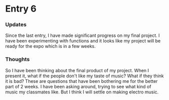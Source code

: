 # Entry 6

### Updates
Since the last entry, I have made significant progress on my final project. I have been experimenting with functions and it looks like my project will be ready for the expo which is in a few weeks.
### Thoughts
So I have been thinking about the final product of my project. When I present it, what if the people don't like my taste of music? What if they think it is bad? These are questions that have been bothering me for the better part of 2 weeks. I have been asking around, trying to see what kind of music my classmates like. But I think I will settle on making electro music.
